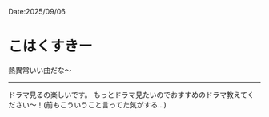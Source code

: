 Date:2025/09/06
# こはくすきー

熱異常いい曲だな〜

---

ドラマ見るの楽しいです。
もっとドラマ見たいのでおすすめのドラマ教えてください〜！(前もこういうこと言ってた気がする…)
